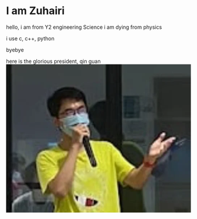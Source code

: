# I am Zuhairi
hello, i am from Y2 engineering Science
i am dying from physics

i use c, c++, python

byebye

here is the glorious president, qin guan
![this is qg](images/guan.png)